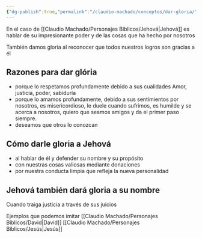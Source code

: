 ```yaml
---
{"dg-publish":true,"permalink":"/claudio-machado/conceptos/dar-gloria/"}
---
```


En el caso de [[Claudio Machado/Personajes Bíblicos/Jehová\|Jehová]] es hablar de su impresionante poder y de las cosas que ha hecho por nosotros 

También damos gloria al reconocer que todos nuestros logros son gracias a él 

## Razones para dar glória 

- porque lo respetamos profundamente debido a sus cualidades Amor, justicia, poder, sabiduría 
- porque lo amamos profundamente, debido a sus sentimientos por nosotros, es misericordioso, le duele cuando sufrimos, es humilde y se acerca a nosotros, quiero que seamos amigos y da el primer paso siempre.
- deseamos que otros lo conozcan 

## Cómo darle gloria a Jehová 

- al hablar de él y defender su nombre y su propósito 
- con nuestras cosas valiosas mediante donaciones 
- por nuestra conducta limpia que refleja la nueva personalidad 

## Jehová también dará gloria a su nombre 

Cuando traiga justicia a través de sus juicios 

Ejemplos que podemos imitar 
[[Claudio Machado/Personajes Bíblicos/David\|David]] 
[[Claudio Machado/Personajes Bíblicos/Jesús\|Jesús]]
